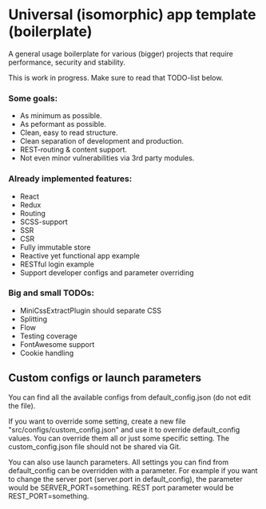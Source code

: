 # Universal (isomorphic) app template (boilerplate)

A general usage boilerplate for various (bigger) projects that require
performance, security and stability.

This is work in progress. Make sure to read that TODO-list below.

### Some goals:
- As minimum as possible.
- As peformant as possible.
- Clean, easy to read structure.
- Clean separation of development and production.
- REST-routing & content support.
- Not even minor vulnerabilities via 3rd party modules.

### Already implemented features:
- React
- Redux
- Routing
- SCSS-support
- SSR
- CSR
- Fully immutable store
- Reactive yet functional app example
- RESTful login example
- Support developer configs and parameter overriding

### Big and small TODOs:
- MiniCssExtractPlugin should separate CSS
- Splitting
- Flow
- Testing coverage
- FontAwesome support
- Cookie handling

## Custom configs or launch parameters
You can find all the available configs from default_config.json (do not edit the file).

If you want to override some setting, create a new file "src/configs/custom_config.json" and
use it to override default_config values. You can override them all or just some specific setting. The
custom_config.json file should not be shared via Git.

You can also use launch parameters. All settings you can find from default_config can be overridden with a parameter. For example if you want to change the server port (server.port in default_config), the parameter would be SERVER_PORT=something. REST port parameter would be REST_PORT=something.
